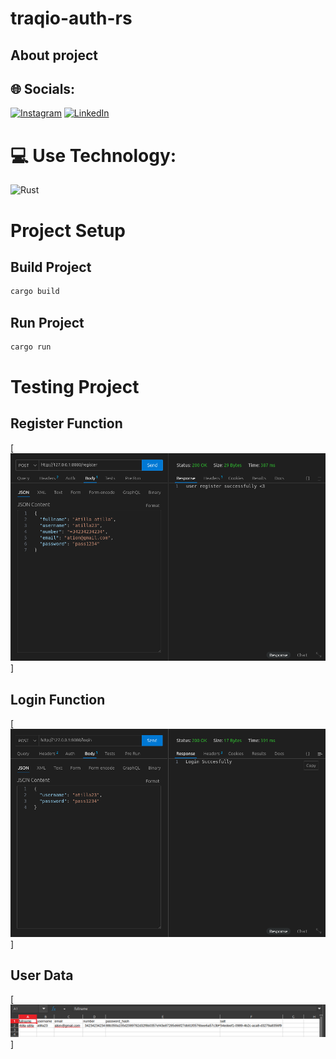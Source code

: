 # traqio-auth-rs
## About project

## 🌐 Socials:
[![Instagram](https://img.shields.io/badge/Instagram-%23E4405F.svg?logo=Instagram&logoColor=white)](https://instagram.com/i.karakhan) [![LinkedIn](https://img.shields.io/badge/LinkedIn-%230077B5.svg?logo=linkedin&logoColor=white)](https://www.linkedin.com/in/inal-garali-876a29313/)

# 💻 Use Technology:
![Rust](https://img.shields.io/badge/rust-%23000000.svg?style=for-the-badge&logo=rust&logoColor=white)

# Project Setup
## Build Project
```sh
cargo build
```
## Run Project
```sh
cargo run
```
# Testing Project
## Register Function
[![Register Function](guide/register.png)]

## Login Function
[![Login Function](guide/login.png)]

## User Data
[![User Data](guide/data.png)]
